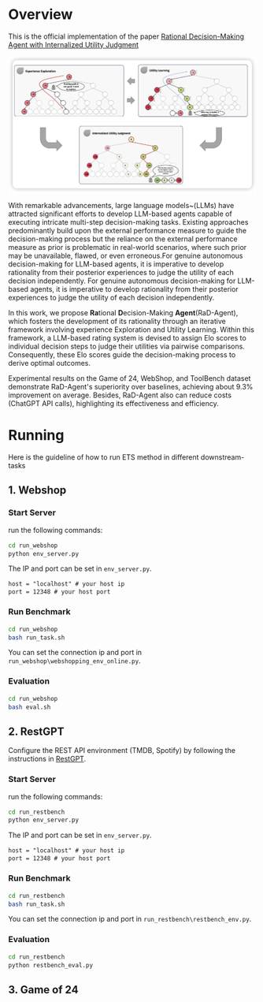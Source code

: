 # Overview

This is the official implementation of the paper [Rational Decision-Making Agent with Internalized Utility Judgment](https://arxiv.org/abs/2308.12519)

<img src="./images/ets.png">

With remarkable advancements, large language models~(LLMs) have attracted significant efforts to develop LLM-based agents capable of executing intricate multi-step decision-making tasks. Existing approaches predominantly build upon the external performance measure to guide the decision-making process but the reliance on the external performance measure as prior is problematic in real-world scenarios, where such prior may be unavailable, flawed, or even erroneous.For genuine autonomous decision-making for LLM-based agents, it is imperative to develop rationality from their posterior experiences to judge the utility of each decision independently. For genuine autonomous decision-making for LLM-based agents, it is imperative to develop rationality from their posterior experiences to judge the utility of each decision independently.

In this work, we propose **Ra**tional **D**ecision-Making **Agent**(RaD-Agent), which fosters the development of its rationality through an iterative framework involving experience Exploration and Utility Learning. Within this framework, a LLM-based rating system is devised to assign Elo scores to individual decision steps to judge their utilities via pairwise comparisons.  Consequently, these Elo scores guide the decision-making process to derive optimal outcomes.

Experimental results on the Game of 24, WebShop, and ToolBench dataset demonstrate RaD-Agent's superiority over baselines, achieving about 9.3% improvement on average. Besides, RaD-Agent  also can reduce costs (ChatGPT API calls), highlighting its effectiveness and efficiency. 



# Running

Here is the guideline of how to run ETS method in different downstream-tasks



## 1. Webshop

### Start Server

run the following commands:

```bash
cd run_webshop
python env_server.py
```

The IP and port can be set in `env_server.py`.

```
host = "localhost" # your host ip
port = 12348 # your host port
```

### Run Benchmark

```bash
cd run_webshop
bash run_task.sh
```

You can set the connection ip and port in `run_webshop\webshopping_env_online.py`.

### Evaluation

```bash
cd run_webshop
bash eval.sh
```

## 2. RestGPT

Configure the REST API environment (TMDB, Spotify) by following the instructions in [RestGPT](https://github.com/Yifan-Song793/RestGPT).

### Start Server

run the following commands:

```bash
cd run_restbench
python env_server.py
```

The IP and port can be set in `env_server.py`.

```
host = "localhost" # your host ip
port = 12348 # your host port
```

### Run Benchmark

```bash
cd run_restbench
bash run_task.sh
```

You can set the connection ip and port in `run_restbench\restbench_env.py`.

### Evaluation

```bash
cd run_restbench
python restbench_eval.py
```



## 3. Game of 24

